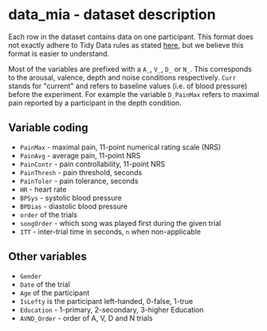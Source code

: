 # data_mia - dataset description

Each row in the dataset contains data on one participant. This format does not exactly adhere to Tidy Data rules as stated [here](https://www.jstatsoft.org/article/view/v059i10/v59i10.pdf), but we believe this format is easier to understand.

Most of the variables are prefixed with a `A_`, `V_`, `D_` or `N_`. This corresponds to the arousal, valence, depth and noise conditions respectively. `Curr` stands for "current" and refers to baseline values (i.e. of blood pressure) before the experiment. For example the variable `D_PainMax` refers to maximal pain reported by a participant in the depth condition.

## Variable coding
- `PainMax` - maximal pain, 11-point numerical rating scale (NRS)
- `PainAvg` - average pain, 11-point NRS
- `PainContr` - pain controllability, 11-point NRS
- `PainThresh` - pain threshold, seconds
- `PainToler` - pain tolerance, seconds
- `HR` - heart rate
- `BPSys` - systolic blood pressure
- `BPDias` - diastolic blood pressure
- `order` of the trials
- `songOrder` - which song was played first during the given trial
- `ITT` - inter-trial time in seconds, `n` when non-applicable


## Other variables
- `Gender`
- `Date` of the trial
- `Age` of the participant
- `IsLefty` is the participant left-handed, 0-false, 1-true
- `Education` - 1-primary, 2-secondary, 3-higher Education
- `AVND_Order` - order of A, V, D and N trials 
